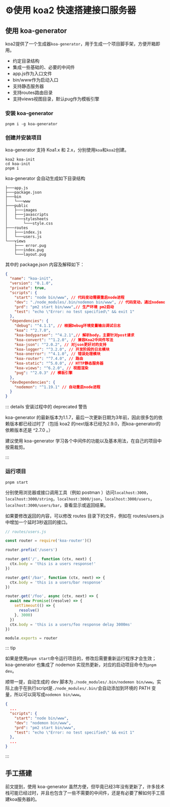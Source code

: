 # ⚙使用 koa2 快速搭建接口服务器

## 使用 koa-generator

koa2提供了一个生成器`koa-generator`，用于生成一个项目脚手架，方便开箱即用。

- 约定目录结构
- 集成一些基础的、必要的中间件
- app.js作为入口文件
- bin/www作为启动入口
- 支持静态服务器
- 支持routes路由目录
- 支持views视图目录，默认pug作为模板引擎

### 安装 koa-generator

```shell
pnpm i -g koa-generator
```

### 创建并安装项目

koa-generator 支持 Koa1.x 和 2.x，分别使用`koa`和`koa2`创建。

```shell
koa2 koa-init
cd koa-init
pnpm i
```

koa-generator 会自动生成如下目录结构

```shell
├───app.js
├───package.json
├───bin
│   └───www
├───public
│   ├───images
│   ├───javascripts
│   └───stylesheets
│       └───style.css
├───routes
│   ├───index.js
│   └───users.js
└───views
    ├─── error.pug
    ├───index.pug
    └───layout.pug
```

其中的 package.json 内容及解释如下：

```json
{
  "name": "koa-init",
  "version": "0.1.0",
  "private": true,
  "scripts": {
    "start": "node bin/www", // 代码变动需要重启node进程
    "dev": "./node_modules/.bin/nodemon bin/www", // 代码变动，通过nodemon自动重启node进程
    "prd": "pm2 start bin/www",// 生产环境 pm2启动
    "test": "echo \"Error: no test specified\" && exit 1"
  },
  "dependencies": {
    "debug": "^4.1.1", // 根据Debug环境变量输出调试日志
    "koa": "^2.7.0", 
    "koa-bodyparser": "^4.2.1",// 解析body，主要针对post请求
    "koa-convert": "^1.2.0", // 兼容Koa2中间件写法
    "koa-json": "^2.0.2", // 对json更好对的支持
    "koa-logger": "^3.2.0", // 开发阶段的日志模块
    "koa-onerror": "^4.1.0", // 错误处理模块
    "koa-router": "^7.4.0", // 路由
    "koa-static": "^5.0.0", // HTTP静态服务器
    "koa-views": "^6.2.0", // 视图渲染
    "pug": "^2.0.3" // 模板引擎
  },
  "devDependencies": {
    "nodemon": "^1.19.1" // 自动重启node进程
  }
}
```

::: details 安装过程中的 deprecated 警告

koa-generator 的最新版本为1.1.7，最后一次更新日期为3年前，因此很多包的依赖版本都已经过时了（包括 koa2 的next版本已经为2.9.0，而koa-generator的依赖版本还是 ^2.7.0 。）

建议使用 koa-generator 学习各个中间件的功能以及基本用法，在自己的项目中按需裁剪。

:::

### 运行项目

```shell
pnpm start
```

分别使用浏览器或接口调用工具（例如 postman ）访问`localhost:3000`，`localhost:3000/string`，`localhost:3000/json`，`localhost:3000/users`，`localhost:3000/users/bar`，查看显示或返回结果。

如果要修改返回的内容，可以修改 routes 目录下的文件，例如在 routes/users.js 中增加一个延时3秒返回的接口。

```javascript {13:20}
// routes/users.js

const router = require('koa-router')()

router.prefix('/users')

router.get('/', function (ctx, next) {
  ctx.body = 'this is a users response!'
})

router.get('/bar', function (ctx, next) => {
  ctx.body = 'this is a users/bar response'
})

router.get('/foo', async (ctx, next) => {
  await new Promise((resolve) => {
    setTimeout(() => {
      resolve()
    }, 3000)
  })
  ctx.body = 'this is a users/foo response delay 3000ms'
})

module.exports = router
```

::: tip

如果是使用`pnpm start`命令运行项目的，修改后需要重新运行程序才会生效； koa-generator 也集成了 nodemon 实现热更新，对应的启动项目命令为`pnpm dev`。

顺带一提，自动生成的 dev 脚本为`./node_modules/.bin/nodemon bin/www`。实际上由于在执行script是`./node_modules/.bin/`会自动添加到环境的 PATH 变量，所以可以简写成`nodemon bin/www`。

```json {5}
{
  ...
  "scripts": {
    "start": "node bin/www",
    "dev": "nodemon bin/www",
    "prd": "pm2 start bin/www",
    "test": "echo \"Error: no test specified\" && exit 1"
  },
  ...
}
```

:::

## 手工搭建

前文提到，使用 koa-generator 虽然方便，但毕竟已经3年没有更新了，许多技术栈可能已经过时，并且也包含了一些不需要的中间件，还是有必要了解如何手工搭建koa服务器的。

